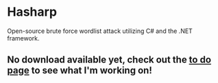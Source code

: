 # Hasharp

Open-source brute force wordlist attack utilizing C# and the .NET framework.

## No download available yet, check out the [to do page](https://pra1ries.github.io/Hasharp/todo) to see what I'm working on!
